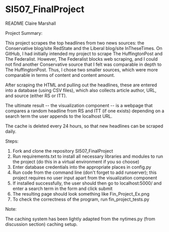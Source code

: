 # SI507_FinalProject

README
Claire Marshall


Project Summary:

This project scrapes the top headlines from two news sources: the Conservative blog/site RedState and the Liberal blog/site InTheseTimes. On GitHub, I had initially intended my project to scrape The HuffingtonPost and The Federalist. However, The Federalist blocks web scraping, and I could not find another Conservative source that I felt was comparable in depth to The HuffingtonPost. Thus, I chose two smaller sources, which were more comparable in terms of content and content amount.

After scraping the HTML and pulling out the headlines, these are entered into a database (using CSV files), which also collects article author, URL, and source (either RS or ITT).

The ultimate result -- the visualization component -- is a webpage that compares a random headline from RS and ITT (if one exists) depending on a search term the user appends to the localhost URL.

The cache is deleted every 24 hours, so that new headlines can be scraped daily.


Steps:

1. Fork and clone the repository SI507_FinalProject
2. Run requirements.txt to install all necessary libraries and modules to run the project (do this in a virtual environment if you so choose)
3. Enter database credentials into the appropriate places in config.py
4. Run code from the command line (don't forget to add runserver); this project requires no user input apart from the visualization component
5. If installed successfully, the user should then go to localhost:5000/ and enter a search term in the form and click submit
6. The resulting page should look something like Fin_Project_Ex.png
7. To check the correctness of the program, run fin_project_tests.py

Note:

The caching system has been lightly adapted from the nytimes.py (from discussion section) caching setup.
